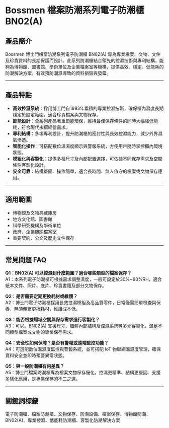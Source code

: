 # Bossmen 檔案防潮系列電子防潮櫃 BN02(A)

## 產品簡介

Bossmen 博士門檔案防潮系列電子防潮櫃 BN02(A) 專為專業檔案、文物、文件及珍貴資料的長期保護而設計。此系列防潮櫃結合領先的控濕技術與專利結構，能夠為博物館、圖書館、學術單位及企業檔案室等機構，提供高效、穩定、低能耗的防潮解決方案，有效預防潮濕導致的資料損毀與發霉。

---

## 產品特點

- **高效控濕系統**：採用博士門自1993年累積的專業控濕技術，確保櫃內濕度長期穩定於設定範圍，適合珍貴檔案與文物保存。
- **節能設計**：全系列產品著重節能環保，維持最佳保存條件的同時大幅降低能耗，符合現代永續經營需求。
- **專利結構**：多項專利設計，提升防潮櫃的密封性與長效控濕能力，減少外界濕氣滲透。
- **智能化操作**：可搭配數位溫濕度顯示與警報系統，方便用戶隨時掌控櫃內環境狀態。
- **模組化與客製化**：提供多種尺寸及內部配置選擇，可依據不同保存需求及空間條件客製化設計。
- **安全可靠**：結構堅固、操作簡單，適合長時間、無人值守的檔案或文物保存應用。

---

## 適用範圍

- 博物館及文物典藏庫房
- 地方文化館、圖書館
- 科學研究機構及學術單位
- 政府、企業機關檔案室
- 重要契約、公文及歷史文件保存

---

## 常見問題 FAQ

**Q1：BN02(A) 可以控濕到什麼範圍？適合哪些類型的檔案保存？**  
A1：本系列電子防潮櫃可根據需求調整濕度，一般可設定於30%~60%RH，適合紙本文件、照片、底片、珍貴書籍及部分文物保存。

**Q2：是否需要定期更換耗材或維護？**  
A2：博士門電子防潮櫃採用長效控濕模組及高品質零件，日常僅需簡單檢查與保養，無須頻繁更換耗材，維護成本低。

**Q3：能否根據場域空間與保存需求進行客製化？**  
A3：可以。BN02(A) 支援尺寸、櫃體內部結構及控濕系統等多元客製化，滿足不同類型檔案或文物的專業保存需求。

**Q4：安全性如何保障？是否有警報或遠端監控功能？**  
A4：可選配數位溫濕度監控與警報系統，並可搭配 IoT 物聯網溫濕度管理，確保資料安全並即時預警異常狀態。

**Q5：與一般防潮櫃有何差異？**  
A5：博士門檔案防潮櫃專為檔案文物保存優化，控濕更精準、結構更堅固、支援多樣化應用，是專業保存的不二之選。

---

## 關鍵詞標籤

電子防潮櫃、檔案防潮櫃、文物保存、防潮設備、檔案保存、博物館防潮、BN02(A)、專業控濕、低能耗防潮櫃、客製化防潮解決方案